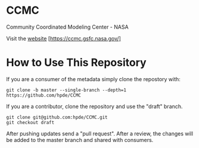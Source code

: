 # CCMC
Community Coordinated Modeling Center - NASA

Visit the [website](https://ccmc.gsfc.nasa.gov/) [https://ccmc.gsfc.nasa.gov/]

# How to Use This Repository

If you are a consumer of the metadata simply clone the repostory with:

````
git clone -b master --single-branch --depth=1 https://github.com/hpde/CCMC
````

If you are a contributor, clone the repository and use the "draft" branch.
````
git clone git@github.com:hpde/CCMC.git
git checkout draft
````

After pushing updates send a "pull request". After a review, the changes
will be added to the master branch and shared with consumers.

